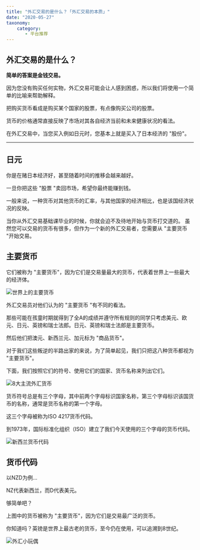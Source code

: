 ```yaml
---
title: "外汇交易的是什么？「外汇交易的本质」"
date: "2020-05-27"
taxonomy:
    category: 
       - 平台推荐
---
```


## 外汇交易的是什么？

**简单的答案是金钱交易。**

因为您没有购买任何实物，外汇交易可能会让人感到困惑，所以我们将使用一个简单的比喻来帮助解释。

把购买货币看成是购买某个国家的股票，有点像购买公司的股票。

货币的价格通常直接反映了市场对其各自经济当前和未来健康状况的看法。

在外汇交易中，当您买入例如日元时，您基本上就是买入了日本经济的 "股份"。

* * *

## 日元

你是在赌日本经济好，甚至随着时间的推移会越来越好。

一旦你把这些 "股票 "卖回市场，希望你最终能赚到钱。

一般来说，一种货币对其他货币的汇率，与其他国家的经济相比，也是该国经济状况的反映。

当你从外汇交易基础课毕业的时候，你就会迫不及待地开始与货币打交道的。 虽然您可以交易的货币有很多，但作为一个新的外汇交易者，您需要从 "主要货币 "开始交易。

## 主要货币

它们被称为 "主要货币"，因为它们是交易量最大的货币，代表着世界上一些最大的经济体。

![世界上的主要货币](https://we.laowei8.com/wp-content/uploads/2020/06/1cb306c63a64b8ab390be28e65c801cd-2.png)

外汇交易员对他们认为的 "主要货币 "有不同的看法。

那些可能在孩童时期就得到了全A的成绩并遵守所有规则的同学只考虑美元、欧元、日元、英镑和瑞士法郎。日元、英镑和瑞士法郎是主要货币。

然后他们把澳元、新西兰元、加元标为 "商品货币"。

对于我们这些叛逆的半路出家的来说，为了简单起见，我们只把这八种货币都视为 "主要货币"。

下面，我们按照它们的符号、使用它们的国家、货币名称来列出它们。

![8大主流外汇货币](https://we.laowei8.com/wp-content/uploads/2020/06/09b5e4b3b3e298511ffbccc3225311eb-1.png)

货币符号总是有三个字母，其中前两个字母标识国家名称，第三个字母标识该国货币的名称，通常是货币名称的第一个字母。

这三个字母被称为ISO 4217货币代码。

到1973年，国际标准化组织（ISO）建立了我们今天使用的三个字母的货币代码。

![新西兰货币代码](https://we.laowei8.com/wp-content/uploads/2020/06/7f90efffff7f2ea70b7eb73feabea6a4-1.png)

## 货币代码

以NZD为例...

NZ代表新西兰，而D代表美元。

够简单吧？

上图中的货币被称为 "主要货币"，因为它们是交易最广泛的货币。

你知道吗？英镑是世界上最古老的货币，至今仍在使用，可以追溯到8世纪。

![外汇小玩偶](https://we.laowei8.com/wp-content/uploads/2020/06/bb88ffb3622845ef76f58dac264e3c82-1.png)
